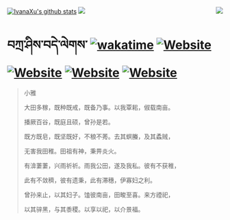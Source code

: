 [![IvanaXu's github stats](https://github-readme-stats.vercel.app/api?username=IvanaXu&theme=codeSTACKr)](https://github.com/anuraghazra/github-readme-stats)
<img align="right" src="https://github-readme-stats.vercel.app/api/top-langs/?username=IvanaXu&langs_count=8&theme=codeSTACKr" />
<img src="https://github-readme-stats.vercel.app/api/wakatime?username=IvanaXu&layout=compact&langs_count=8&theme=codeSTACKr&custom_title=Programming&nbsp;Times&nbsp;(Since&nbsp;Jul.29.2021)" />
# བཀྲ་ཤིས་བདེ་ལེགས་	[![wakatime](https://wakatime.com/badge/user/5043ee4a-e361-4607-9d47-d557f2005d05.svg)](https://wakatime.com/@5043ee4a-e361-4607-9d47-d557f2005d05)	[![Website](https://img.shields.io/website?label=tianchi&up_color=orange&up_message=IvanaXu&url=https%3A%2F%2Fshields.io)](https://tianchi.aliyun.com/home/science/scienceDetail?userId=1095279182618)	[![Website](https://img.shields.io/website?label=yuque&up_color=green&up_message=IvanaXu&url=https%3A%2F%2Fshields.io)](https://www.yuque.com/ivanaxu)	[![Website](https://img.shields.io/website?label=leetcode&up_color=yellow&up_message=IvanaXu&url=https%3A%2F%2Fshields.io)](https://leetcode.cn/u/ivanaxu)	[![Website](https://img.shields.io/website?label=aistudio&up_color=violet&up_message=IvanaXu&url=https%3A%2F%2Fshields.io)](https://aistudio.baidu.com/aistudio/personalcenter/thirdview/979775)
> 小雅
> 
> 大田多稼，既种既戒，既备乃事。以我覃耜，俶载南亩。
> 
> 播厥百谷，既庭且硕，曾孙是若。
> 
> 既方既皂，既坚既好，不稂不莠。去其螟螣，及其蟊贼，
> 
> 无害我田稚。田祖有神，秉畀炎火。
> 
> 有渰萋萋，兴雨祈祈。雨我公田，遂及我私。彼有不获稚，
> 
> 此有不敛穧，彼有遗秉，此有滞穗，伊寡妇之利。
> 
> 曾孙来止，以其妇子。馌彼南亩，田畯至喜。来方禋祀，
> 
> 以其骍黑，与其黍稷。以享以祀，以介景福。
>
